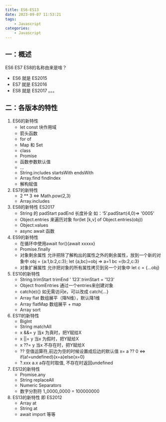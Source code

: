 ```yaml
---
title: ES6-ES13
date: 2023-09-07 11:53:21
tags:
    - Javascript
categories:
    - Javascript
---
```


## 一：概述
ES6 ES7 ES8的名称由来是啥？
* ES6 就是 ES2015
* ES7 就是 ES2016
* ES8 就是 ES2017
。。。

## 二：各版本的特性
1. ES6的新特性
    * let const 块作用域
    * 箭头函数
    * for of 
    * Map 和 Set
    * class
    * Promise
    * 函数参数默认值
    * ...
    * String.includes startsWith endsWith
    * Array.find findIndex
    * 解构赋值
3. ES7的新特性
    * 2 ** 3 <=> Math.pow(2,3)
    * Array.includes
4. ES8的新特性  ES2017
    * String 的 padStart  padEnd 长度补全  如：‘5’.padStart(4,0)=> '0005'
    * Object.entries 来遍历对象 for(let [k,v] of Object.entries(obj))
    * Object.values
    * async await 函数
5. ES9的新特性
    * 在循环中使用await for(){await xxxxx}
    * Promise.finally
    * 对象剩余属性 允许把除了解构出的属性之外的剩余属性，放到一个新的对象中
        obj = {a:1,b:2,c:3}; let {a,bc}=obj => a=1 bc ={b:2,c:3}
    * 对象扩展属性 允许把对象的所有属性拷贝到另一个对象中
        let c = {...obj} 
6. ES10的新特性
    * String.trimStart trimEnd '    123'.trimStart = '123‘
    * Object fromEntries     通过一个entries来创建对象
    * catch(e){} 如无需访问e，可以改成 catch{...}
    * Array flat 数组展平（降N维），默认降1维
    * Array flatMap 数组展平 + map
    * Array sort
7. ES11的新特性
    * BigInt
    * String matchAll
    * x &&= y  当x 为真时，把Y赋给X
    * x ||= y  当x 为假时，把Y赋给X
    * x ??= y  当x 不存在时，把Y赋给X
    * ?? 空值运算符,前边为空的时候设置成后边的默认值  x= a ?? 0 <=> if(a!=undefined){x=a}else{x=0} 
    * ?.xxx   a.x  a存在时取值, 不存在时返回undefined
8. ES12的新特性
    * Promise.any
    * String replaceAll
    * Numeric Separators
    * 数字分割符  1_0000_0000 = 100000000
9. ES13的新特性 即 ES2012
    * Array at
    * String at
    * await import 
    等等
